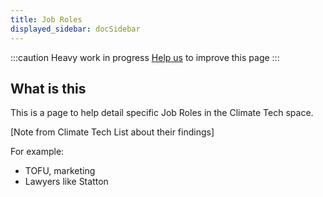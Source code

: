 ```yaml
---
title: Job Roles
displayed_sidebar: docSidebar
---
```

:::caution
Heavy work in progress
[Help us](../contribute) to improve this page
:::

## What is this

This is a page to help detail specific Job Roles in the Climate Tech space.

[Note from Climate Tech List about their findings]

For example:

- TOFU, marketing
- Lawyers like Statton